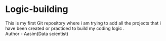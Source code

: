 # Logic-building
This is my first Git repository where i am trying to add all the projects that i have been created or practiced to build my coding logic .
<br>
Author - Aasim(Data scientist)
